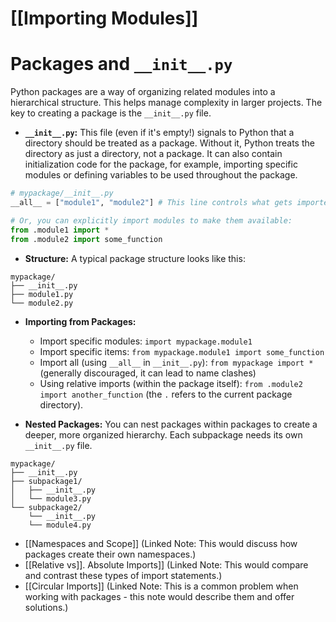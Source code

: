 # [[Importing Modules]]
# Packages and `__init__.py`

Python packages are a way of organizing related modules into a hierarchical structure.  This helps manage complexity in larger projects.  The key to creating a package is the `__init__.py` file.

- **`__init__.py`:** This file (even if it's empty!) signals to Python that a directory should be treated as a package.  Without it, Python treats the directory as just a directory, not a package.  It can also contain initialization code for the package, for example, importing specific modules or defining variables to be used throughout the package.

```python
# mypackage/__init__.py
__all__ = ["module1", "module2"] # This line controls what gets imported with `from mypackage import *`

# Or, you can explicitly import modules to make them available:
from .module1 import *
from .module2 import some_function 
```

- **Structure:** A typical package structure looks like this:

```
mypackage/
├── __init__.py
├── module1.py
└── module2.py
```

- **Importing from Packages:**

  -  Import specific modules: `import mypackage.module1`
  - Import specific items: `from mypackage.module1 import some_function`
  - Import all (using `__all__` in `__init__.py`): `from mypackage import *`  (generally discouraged, it can lead to name clashes)
  -  Using relative imports (within the package itself):  `from .module2 import another_function` (the `.` refers to the current package directory).

- **Nested Packages:** You can nest packages within packages to create a deeper, more organized hierarchy.  Each subpackage needs its own `__init__.py` file.

```
mypackage/
├── __init__.py
├── subpackage1/
│   ├── __init__.py
│   └── module3.py
└── subpackage2/
    └── __init__.py
    └── module4.py
```


- [[Namespaces and Scope]]  (Linked Note:  This would discuss how packages create their own namespaces.)
- [[Relative vs]]. Absolute Imports]] (Linked Note: This would compare and contrast these types of import statements.)
- [[Circular Imports]] (Linked Note: This is a common problem when working with packages - this note would describe them and offer solutions.)

